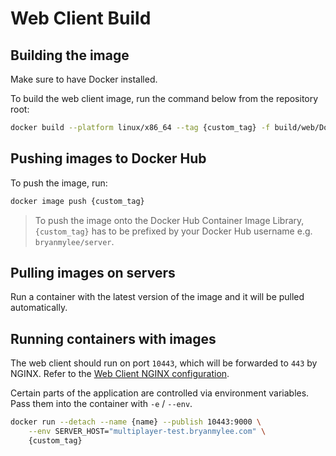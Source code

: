 # Web Client Build

## Building the image

Make sure to have Docker installed.

To build the web client image, run the command below from the repository root:

```bash
docker build --platform linux/x86_64 --tag {custom_tag} -f build/web/Dockerfile export/web
```

## Pushing images to Docker Hub

To push the image, run:

```bash
docker image push {custom_tag}
```

> To push the image onto the Docker Hub Container Image Library, `{custom_tag}` has to be prefixed by your Docker Hub username e.g. `bryanmylee/server`.

## Pulling images on servers

Run a container with the latest version of the image and it will be pulled automatically.

## Running containers with images

The web client should run on port `10443`, which will be forwarded to `443` by NGINX. Refer to the [Web Client NGINX configuration](.././../server/nginx/web_client.nginx).

Certain parts of the application are controlled via environment variables. Pass them into the container with `-e` / `--env`.

```bash
docker run --detach --name {name} --publish 10443:9000 \
	--env SERVER_HOST="multiplayer-test.bryanmylee.com" \
	{custom_tag}
```
